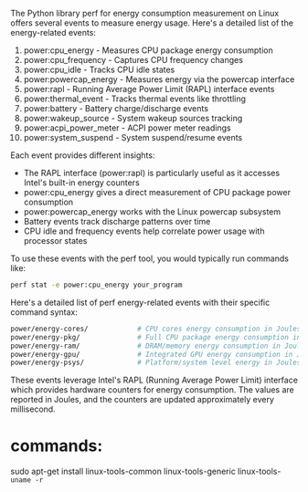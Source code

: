 The Python library perf for energy consumption measurement on Linux offers several events to measure energy usage. Here's a detailed list of the energy-related events:

1. power:cpu_energy - Measures CPU package energy consumption
2. power:cpu_frequency - Captures CPU frequency changes
3. power:cpu_idle - Tracks CPU idle states
4. power:powercap_energy - Measures energy via the powercap interface
5. power:rapl - Running Average Power Limit (RAPL) interface events
6. power:thermal_event - Tracks thermal events like throttling
7. power:battery - Battery charge/discharge events
8. power:wakeup_source - System wakeup sources tracking
9. power:acpi_power_meter - ACPI power meter readings
10. power:system_suspend - System suspend/resume events

Each event provides different insights:

- The RAPL interface (power:rapl) is particularly useful as it accesses Intel's built-in energy counters
- power:cpu_energy gives a direct measurement of CPU package power consumption
- power:powercap_energy works with the Linux powercap subsystem
- Battery events track discharge patterns over time
- CPU idle and frequency events help correlate power usage with processor states

To use these events with the perf tool, you would typically run commands like:

```bash
perf stat -e power:cpu_energy your_program
```

Here's a detailed list of perf energy-related events with their specific command syntax:

```bash
power/energy-cores/            # CPU cores energy consumption in Joules
power/energy-pkg/              # Full CPU package energy consumption in Joules
power/energy-ram/              # DRAM/memory energy consumption in Joules
power/energy-gpu/              # Integrated GPU energy consumption in Joules
power/energy-psys/             # Platform/system level energy in Joules
```

These events leverage Intel's RAPL (Running Average Power Limit) interface which provides hardware counters for energy consumption. The values are reported in Joules, and the counters are updated approximately every millisecond.


# commands: 
sudo apt-get install linux-tools-common linux-tools-generic linux-tools-`uname -r`